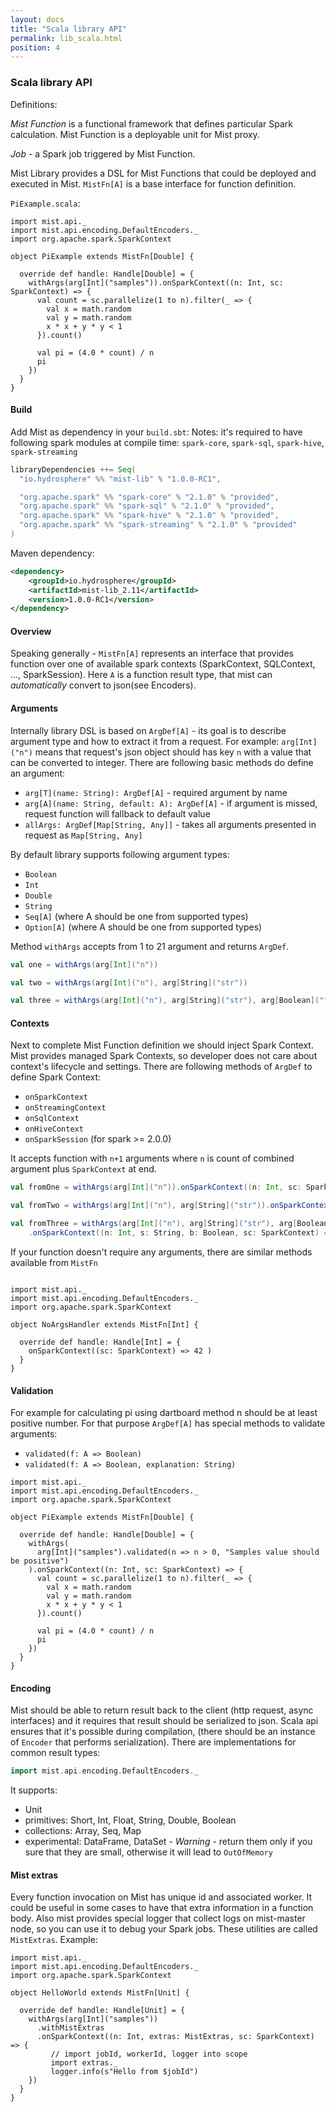 ```yaml
---
layout: docs
title: "Scala library API"
permalink: lib_scala.html
position: 4
---
```

### Scala library API

Definitions:

*Mist Function* is a functional framework that defines particular Spark calculation. Mist Function is a deployable unit for Mist proxy.
 
*Job* - a Spark job triggered by Mist Function.

Mist Library provides a DSL for Mist Functions that could be deployed and executed in Mist.
`MistFn[A]` is a base interface for function definition.

`PiExample.scala`:
```tut
import mist.api._
import mist.api.encoding.DefaultEncoders._
import org.apache.spark.SparkContext

object PiExample extends MistFn[Double] {

  override def handle: Handle[Double] = {
    withArgs(arg[Int]("samples")).onSparkContext((n: Int, sc: SparkContext) => {
      val count = sc.parallelize(1 to n).filter(_ => {
        val x = math.random
        val y = math.random
        x * x + y * y < 1
      }).count()

      val pi = (4.0 * count) / n
      pi
    })
  }
}
```

#### Build

Add Mist as dependency in your `build.sbt`:
Notes: it's required to have following spark modules at compile time:
`spark-core`, `spark-sql`, `spark-hive`, `spark-streaming`

```scala
libraryDependencies ++= Seq(
  "io.hydrosphere" %% "mist-lib" % "1.0.0-RC1",

  "org.apache.spark" %% "spark-core" % "2.1.0" % "provided",
  "org.apache.spark" %% "spark-sql" % "2.1.0" % "provided",
  "org.apache.spark" %% "spark-hive" % "2.1.0" % "provided",
  "org.apache.spark" %% "spark-streaming" % "2.1.0" % "provided"
)

```

Maven dependency:

```xml
<dependency>
    <groupId>io.hydrosphere</groupId>
    <artifactId>mist-lib_2.11</artifactId>
    <version>1.0.0-RC1</version>
</dependency>
```

#### Overview

Speaking generally - `MistFn[A]` represents an interface that provides
function over one of available spark contexts (SparkContext, SQLContext, ..., SparkSession).
Here `A` is a function result type, that mist can *automatically* convert to json(see Encoders).

#### Arguments

Internally library DSL is based on `ArgDef[A]` - its goal is to describe argument type and how to extract it from a request.
For example: `arg[Int]("n")` means that request's json object should has key `n` with a value that can be converted to integer.
There are following basic methods do define an argument:
- `arg[T](name: String): ArgDef[A]` - required argument by name
- `arg[A](name: String, default: A): ArgDef[A]` - if argument is missed, request function will fallback to default value
- `allArgs: ArgDef[Map[String, Any]]` - takes all arguments presented in request as `Map[String, Any]`

By default library supports following argument types:
- `Boolean`
- `Int`
- `Double`
- `String`
- `Seq[A]` (where A should be one from supported types)
- `Option[A]` (where A should be one from supported types)

Method `withArgs` accepts from 1 to 21 argument and returns `ArgDef`.
```scala
val one = withArgs(arg[Int]("n"))

val two = withArgs(arg[Int]("n"), arg[String]("str"))

val three = withArgs(arg[Int]("n"), arg[String]("str"), arg[Boolean]("flag"))
```

#### Contexts

Next to complete Mist Function definition we should inject Spark Context.
Mist provides managed Spark Contexts, so developer does not care about context's lifecycle and settings.
There are following methods of `ArgDef` to define Spark Context:
- `onSparkContext`
- `onStreamingContext`
- `onSqlContext`
- `onHiveContext`
- `onSparkSession` (for spark >= 2.0.0)

It accepts function with `n+1` arguments where `n` is count of combined argument plus `SparkContext` at end.
```scala
val fromOne = withArgs(arg[Int]("n")).onSparkContext((n: Int, sc: SparkContext) => { ... })

val fromTwo = withArgs(arg[Int]("n"), arg[String]("str")).onSparkContext((n: Int, s: String, sc: SparkContext) => { ... })

val fromThree = withArgs(arg[Int]("n"), arg[String]("str"), arg[Boolean]("flag"))
    .onSparkContext((n: Int, s: String, b: Boolean, sc: SparkContext) => { ... })
```

If your function doesn't require any arguments, there are similar methods available from `MistFn`
```tut

import mist.api._
import mist.api.encoding.DefaultEncoders._
import org.apache.spark.SparkContext

object NoArgsHandler extends MistFn[Int] {

  override def handle: Handle[Int] = {
    onSparkContext((sc: SparkContext) => 42 )
  }
}

```

#### Validation

For example for calculating pi using dartboard method n should be at least positive number.
For that purpose `ArgDef[A]` has special methods to validate arguments:
- `validated(f: A => Boolean)`
- `validated(f: A => Boolean, explanation: String)`

```tut
import mist.api._
import mist.api.encoding.DefaultEncoders._
import org.apache.spark.SparkContext

object PiExample extends MistFn[Double] {

  override def handle: Handle[Double] = {
    withArgs(
      arg[Int]("samples").validated(n => n > 0, "Samples value should be positive")
    ).onSparkContext((n: Int, sc: SparkContext) => {
      val count = sc.parallelize(1 to n).filter(_ => {
        val x = math.random
        val y = math.random
        x * x + y * y < 1
      }).count()

      val pi = (4.0 * count) / n
      pi
    })
  }
}
```

#### Encoding

Mist should be able to return result back to the client (http request, async interfaces) and it requires
that result should be serialized to json. Scala api ensures that it's possible during compilation,
(there should be an instance of `Encoder` that performs serialization).
There are implementations for common result types:
```scala
import mist.api.encoding.DefaultEncoders._
```
It supports:
- Unit
- primitives: Short, Int, Float, String, Double, Boolean
- collections: Array, Seq, Map
- experimental: DataFrame, DataSet - *Warning* - return them only if you sure that they are small, otherwise it will lead to `OutOfMemory`


#### Mist extras

Every function invocation on Mist has unique id and associated worker. It could be useful in some cases
to have that extra information in a function body.
Also mist provides special logger that collect logs on mist-master node, so you can use it to debug your Spark jobs.
These utilities are called `MistExtras`. Example:

```tut
import mist.api._
import mist.api.encoding.DefaultEncoders._
import org.apache.spark.SparkContext

object HelloWorld extends MistFn[Unit] {

  override def handle: Handle[Unit] = {
    withArgs(arg[Int]("samples"))
      .withMistExtras
      .onSparkContext((n: Int, extras: MistExtras, sc: SparkContext) => {
         // import jobId, workerId, logger into scope
         import extras._ 
         logger.info(s"Hello from $jobId")
    })
  }
}
```
